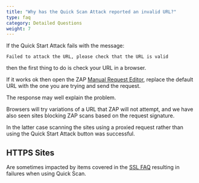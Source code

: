 ```yaml
---
title: "Why has the Quick Scan Attack reported an invalid URL?"
type: faq
category: Detailed Questions
weight: 7
---
```


If the Quick Start Attack fails with the message:

    
    
    Failed to attack the URL, please check that the URL is valid
    

then the first thing to do is check your URL in a browser.

If it works ok then open the ZAP [Manual Request
Editor](https://github.com/zaproxy/zap-core-help/wiki/HelpUiDialogsMan_req),
replace the default URL with the one you are trying and send the request.

The response may well explain the problem.

Browsers will try variations of a URL that ZAP will not attempt, and we have
also seen sites blocking ZAP scans based on the request signature.

In the latter case scanning the sites using a proxied request rather than
using the Quick Start Attack button was successful.

##  HTTPS Sites

Are sometimes impacted by items covered in the [SSL
FAQ](faq/how-to-connect-to-an-https-site-that-reports-a-handshake-failure/) resulting in
failures when using Quick Scan.
